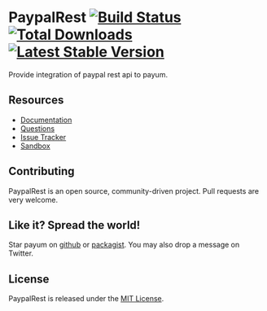 # PaypalRest [![Build Status](https://travis-ci.org/Payum/PaypalRest.png?branch=master)](https://travis-ci.org/Payum/PaypalRest) [![Total Downloads](https://poser.pugx.org/payum/paypal-rest/d/total.png)](https://packagist.org/packages/payum/paypal-rest) [![Latest Stable Version](https://poser.pugx.org/payum/paypal-rest/version.png)](https://packagist.org/packages/payum/paypal-rest)

Provide integration of paypal rest api to payum.

## Resources

* [Documentation](docs/index.md)
* [Questions](http://stackoverflow.com/questions/tagged/payum)
* [Issue Tracker](https://github.com/Payum/PaypalRest/issues)
* [Sandbox](https://github.com/Skadabr/startPayum)

## Contributing

PaypalRest is an open source, community-driven project. Pull requests are very welcome.

## Like it? Spread the world!

Star payum on [github](https://github.com/Payum/PaypalRest) or [packagist](https://packagist.org/packages/payum/paypal-rest).
You may also drop a message on Twitter.

## License

PaypalRest is released under the [MIT License](LICENSE).
